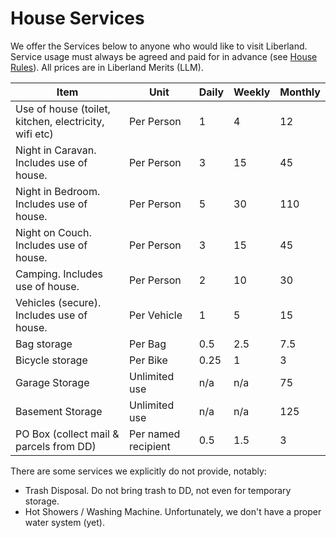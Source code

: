 # House Services

We offer the Services below to anyone who would like to visit Liberland.  Service usage must always be agreed and paid for in advance (see [House Rules](/rules.md)).  All prices are in Liberland Merits (LLM).


|Item|Unit| Daily| Weekly | Monthly|
|---|---|---|---|---|
|Use of house (toilet, kitchen, electricity, wifi etc)|Per Person| 1  |4 | 12 |
|Night in Caravan. Includes use of house.|Per Person|3 | 15 | 45 |
|Night in Bedroom. Includes use of house.|Per Person|5|30|110|
|Night on Couch. Includes use of house.|Per Person|3|15|45|
|Camping. Includes use of house.|Per Person|2|10|30|
|Vehicles (secure). Includes use of house.|Per Vehicle| 1  |5 | 15 |
|Bag storage|Per Bag|0.5|2.5|7.5|
|Bicycle storage|Per Bike|0.25|1|3|
|Garage Storage|Unlimited use|n/a|n/a|75|
|Basement Storage|Unlimited use|n/a|n/a|125|
|PO Box (collect mail & parcels from DD)|Per named recipient|0.5|1.5|3|


There are some services we explicitly do not provide, notably:

- Trash Disposal.  Do not bring trash to DD, not even for temporary storage.
- Hot Showers / Washing Machine.  Unfortunately, we don't have a proper water system (yet).




